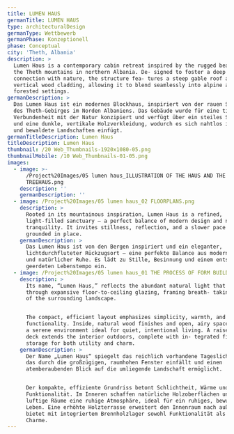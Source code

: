 ```yaml
---
title: LUMEN HAUS
germanTitle: LUMEN HAUS
type: architecturalDesign
germanType: Wettbewerb
germanPhase: Konzeptionell
phase: Conceptual
city: 'Theth, Albania'
description: >
  Lumen Haus is a contemporary cabin retreat inspired by the rugged beauty of
  the Theth mountains in northern Albania. De- signed to foster a deep
  connection with nature, the structure fea- tures a steep gable roof and dark
  vertical wood cladding, allowing it to blend seamlessly into alpine and
  forested settings.
germanDescription: >
  Das Lumen Haus ist ein modernes Blockhaus, inspiriert von der rauen Schönheit
  des Theth-Gebirges im Norden Albaniens. Das Gebäude wurde für eine tiefe
  Verbundenheit mit der Natur konzipiert und verfügt über ein steiles Satteldach
  und eine dunkle, vertikale Holzverkleidung, wodurch es sich nahtlos in alpine
  und bewaldete Landschaften einfügt.
germanTitleDescription: Lumen Haus
titleDescription: Lumen Haus
thumbnail: /20 Web_Thumbnails-1920x1080-05.png
thumbnailMobile: /10 Web_Thumbnails-01-05.png
images:
  - image: >-
      /Project%20Images/05 lumen haus_ILLUSTRATION OF THE HAUS AND THE
      TREEHAUS.png
    description: ''
    germanDescription: ''
  - image: /Project%20Images/05 lumen haus_02 FLOORPLANS.png
    description: >
      Rooted in its mountainous inspiration, Lumen Haus is a refined,
      light-filled sanctuary — a perfect balance of modern design and natural
      tranquility. It invites stillness, reflection, and a slower pace of life,
      grounded in place.
    germanDescription: >
      Das Lumen Haus ist von den Bergen inspiriert und ein eleganter,
      lichtdurchfluteter Rückzugsort – eine perfekte Balance aus modernem Design
      und natürlicher Ruhe. Es lädt zu Stille, Besinnung und einem entspannten,
      geerdeten Lebenstempo ein.
  - image: /Project%20Images/05 lumen haus_01 THE PROCESS OF FORM BUILDING (1).png
    description: >
      Its name, “Lumen Haus,” reflects the abundant natural light that pours in
      through expansive floor-to-ceiling glazing, framing breath- taking views
      of the surrounding landscape.


      The compact, efficient layout emphasizes simplicity, warmth, and
      functionality. Inside, natural wood finishes and open, airy spaces create
      a serene environment ideal for quiet, intentional living. A raised timber
      deck extends the interior outdoors, complete with in- tegrated firewood
      storage for both utility and charm.
    germanDescription: >
      Der Name „Lumen Haus“ spiegelt das reichlich vorhandene Tageslicht wider,
      das durch die großzügigen, raumhohen Fenster einfällt und einen
      atemberaubenden Blick auf die umliegende Landschaft ermöglicht.


      Der kompakte, effiziente Grundriss betont Schlichtheit, Wärme und
      Funktionalität. Im Inneren schaffen natürliche Holzoberflächen und offene,
      luftige Räume eine ruhige Atmosphäre, ideal für ein ruhiges, bewusstes
      Leben. Eine erhöhte Holzterrasse erweitert den Innenraum nach außen und
      bietet mit integriertem Brennholzlager sowohl Funktionalität als auch
      Charme.
---
```



